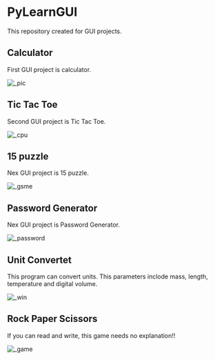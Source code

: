 # PyLearnGUI

This repository created for GUI projects.

## Calculator

First GUI project is calculator.


![_pic](https://user-images.githubusercontent.com/43343453/216264301-e70b651a-b745-4e7f-aa3e-94a7639e4950.png)

## Tic Tac Toe

Second GUI project is Tic Tac Toe.

![_cpu](https://user-images.githubusercontent.com/43343453/216640546-db2070e3-fe3c-483a-be74-2bd77f32043f.png)


## 15 puzzle

Nex GUI project is 15 puzzle.

![_gsme](https://user-images.githubusercontent.com/43343453/218018815-4de1e677-7377-462c-9039-067f71964550.png)


## Password Generator

Nex GUI project is Password Generator.

![_password](https://user-images.githubusercontent.com/43343453/218064402-09eaa505-ae71-4f71-b799-20e03b6fc955.png)


## Unit Convertet

This program can convert units. This parameters inclode mass, length, temperature and digital volume.

![_win](https://user-images.githubusercontent.com/43343453/218254665-974b2d6e-ba85-4efa-b08a-6e09451d28ea.png)


## Rock Paper Scissors

If you can read and write, this game needs no explanation!!


![_game](https://user-images.githubusercontent.com/43343453/218265826-e10480ae-726f-4e28-9d33-d740403e41b6.png)
